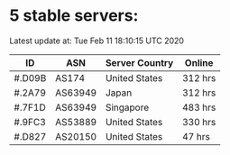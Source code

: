 # 5 stable servers:

Latest update at: Tue Feb 11 18:10:15 UTC 2020

| ID | ASN | Server Country | Online |
| -- | --- | -------------- | ------ |
| #.D09B | AS174 | United States | 312 hrs |
| #.2A79 | AS63949 | Japan | 312 hrs |
| #.7F1D | AS63949 | Singapore | 483 hrs |
| #.9FC3 | AS53889 | United States | 330 hrs |
| #.D827 | AS20150 | United States | 47 hrs |

